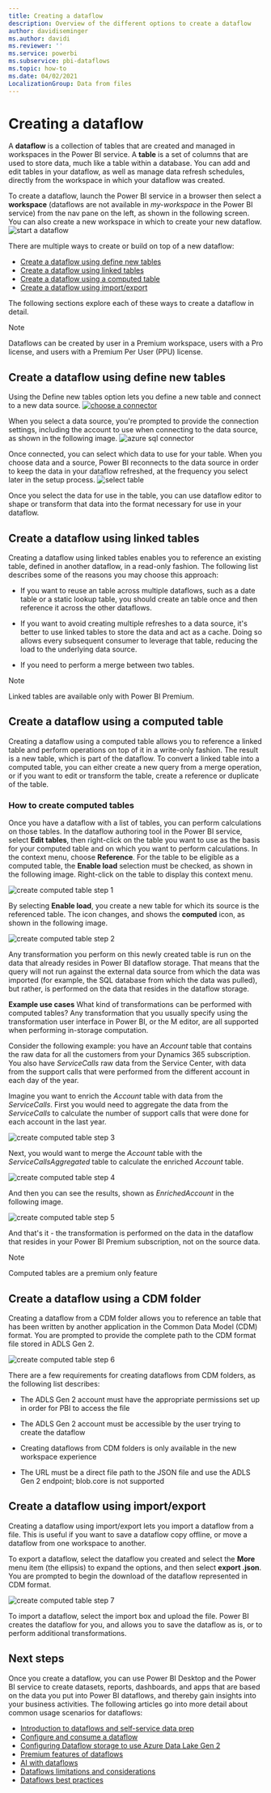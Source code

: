 ```yaml
---
title: Creating a dataflow
description: Overview of the different options to create a dataflow
author: davidiseminger
ms.author: davidi
ms.reviewer: ''
ms.service: powerbi
ms.subservice: pbi-dataflows
ms.topic: how-to
ms.date: 04/02/2021
LocalizationGroup: Data from files
---
```

# Creating a dataflow
A **dataflow** is a collection of tables that are created and managed in workspaces in the Power BI service. A **table** is a set of columns that are used to store data, much like a table within a database. You can add and edit tables in your dataflow, as well as manage data refresh schedules, directly from the workspace in which your dataflow was created.

To create a dataflow, launch the Power BI service in a browser then select a **workspace** (dataflows are not available in *my-workspace* in the Power BI service) from the nav pane on the left, as shown in the following screen. You can also create a new workspace in which to create your new dataflow.
![start a dataflow](media/dataflows-create/create-options.png)

There are multiple ways to create or build on top of a new dataflow:

* [Create a dataflow using define new tables](#create-a-dataflow-using-define-new-tables)
* [Create a dataflow using linked tables](#create-a-dataflow-using-linked-tables)
* [Create a dataflow using a computed table](#create-a-dataflow-using-a-computed-table)
* [Create a dataflow using import/export](#create-a-dataflow-using-importexport)

The following sections explore each of these ways to create a dataflow in detail.

> [!NOTE]
> Dataflows can be created by user in a Premium workspace, users with a Pro license, and users with a Premium Per User (PPU) license.

## Create a dataflow using define new tables

Using the Define new tables option lets you define a new table and connect to a new data source.
[ ![choose a connector](media/dataflows-create/create-connectors.png) ](media/dataflows-create/create-connectors.png#lightbox)

When you select a data source, you're prompted to provide the connection settings, including the account to use when connecting to the data source, as shown in the following image.
![azure sql connector](media/dataflows-create/azure-sql-connector.png)

Once connected, you can select which data to use for your table. When you choose data and a source, Power BI reconnects to the data source in order to keep the data in your dataflow refreshed, at the frequency you select later in the setup process.
![select table](media/dataflows-create/choose-table.png)

Once you select the data for use in the table, you can use dataflow editor to shape or transform that data into the format necessary for use in your dataflow. 

## Create a dataflow using linked tables

Creating a dataflow using linked tables enables you to reference an existing table, defined in another dataflow, in a read-only fashion. The following list describes some of the reasons you may choose this approach:

* If you want to reuse an table across multiple dataflows, such as a date table or a static lookup table, you should create an table once and then reference it across the other dataflows.

* If you want to avoid creating multiple refreshes to a data source, it's better to use linked tables to store the data and act as a cache. Doing so allows every subsequent consumer to leverage that table, reducing the load to the underlying data source.

* If you need to perform a merge between two tables.

> [!NOTE]
> Linked tables are available only with Power BI Premium.

## Create a dataflow using a computed table

Creating a dataflow using a computed table allows you to reference a linked table and perform operations on top of it in a write-only fashion. The result is a new table, which is part of the dataflow. To convert a linked table into a computed table, you can either create a new query from a merge operation, or if you want to edit or transform the table, create a reference or duplicate of the table.

### How to create computed tables

Once you have a dataflow with a list of tables, you can perform calculations on those tables.
In the dataflow authoring tool in the Power BI service, select **Edit tables**, then right-click on the table you want to use as the basis for your computed table and on which you want to perform calculations. In the context menu, choose **Reference**.
For the table to be eligible as a computed table, the **Enable load** selection must be checked, as shown in the following image. Right-click on the table to display this context menu.

![create computed table step 1](media/dataflows-create/computed-entity-step-1.png)

By selecting **Enable load**, you create a new table for which its source is the referenced table. The icon changes, and shows the **computed** icon, as shown in the following image.

![create computed table step 2](media/dataflows-create/computed-entity-step-2.png)

Any transformation you perform on this newly created table is run on the data that already resides in Power BI dataflow storage. That means that the query will not run against the external data source from which the data was imported (for example, the SQL database from which the data was pulled), but rather, is performed on the data that resides in the dataflow storage.

**Example use cases**
What kind of transformations can be performed with computed tables? Any transformation that you usually specify using the transformation user interface in Power BI, or the M editor, are all supported when performing in-storage computation.

Consider the following example: you have an *Account* table that contains the raw data for all the customers from your Dynamics 365 subscription. You also have *ServiceCalls* raw data from the Service Center, with data from the support calls that were performed from the different account in each day of the year.

Imagine you want to enrich the *Account* table with data from the *ServiceCalls*.
First you would need to aggregate the data from the *ServiceCalls* to calculate the number of support calls that were done for each account in the last year.

![create computed table step 3](media/dataflows-create/computed-entity-step-3.png)

Next, you would want to merge the *Account* table with the *ServiceCallsAggregated* table to calculate the enriched *Account* table.

![create computed table step 4](media/dataflows-create/computed-entity-step-4.png)

And then you can see the results, shown as *EnrichedAccount* in the following image.

![create computed table step 5](media/dataflows-create/computed-entity-step-5.png)

And that's it - the transformation is performed on the data in the dataflow that resides in your Power BI Premium subscription, not on the source data.

> [!NOTE]
> Computed tables are a premium only feature

## Create a dataflow using a CDM folder

Creating a dataflow from a CDM folder allows you to reference an table that has been written by another application in the Common Data Model (CDM) format. You are prompted to provide the complete path to the CDM format file stored in ADLS Gen 2.

 ![create computed table step 6](media/dataflows-create/attach-cdm.jpg)

There are a few requirements for creating dataflows from CDM folders, as the following list describes:

* The ADLS Gen 2 account must have the appropriate permissions set up in order for PBI to access the file

* The ADLS Gen 2 account must be accessible by the user trying to create the dataflow

* Creating dataflows from CDM folders is only available in the new workspace experience

* The URL must be a direct file path to the JSON file and use the ADLS Gen 2 endpoint; blob.core is not supported

## Create a dataflow using import/export

Creating a dataflow using import/export lets you import a dataflow from a file. This is useful if you want to save a dataflow copy offline, or move a dataflow from one workspace to another. 

To export a dataflow, select the dataflow you created and select the **More** menu item (the ellipsis) to expand the options, and then select **export .json**. You are prompted to begin the download of the dataflow represented in CDM format.

![create computed table step 7](media/dataflows-create/export-dataflow.png)

To import a dataflow, select the import box and upload the file. Power BI creates the dataflow for you, and allows you to save the dataflow as is, or to perform additional transformations.

## Next steps

Once you create a dataflow, you can use Power BI Desktop and the Power BI service to create datasets, reports, dashboards, and apps that are based on the data you put into Power BI dataflows, and thereby gain insights into your business activities. The following articles go into more detail about common usage scenarios for dataflows:

* [Introduction to dataflows and self-service data prep](dataflows-introduction-self-service.md)
* [Configure and consume a dataflow](dataflows-configure-consume.md)
* [Configuring Dataflow storage to use Azure Data Lake Gen 2](dataflows-azure-data-lake-storage-integration.md)
* [Premium features of dataflows](dataflows-premium-features.md)
* [AI with dataflows](dataflows-machine-learning-integration.md)
* [Dataflows limitations and considerations](dataflows-features-limitations.md)
* [Dataflows best practices](dataflows-best-practices.md)
